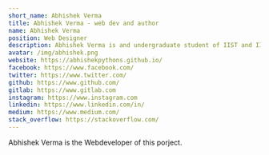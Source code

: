 ```yaml
---
short_name: Abhishek Verma
title: Abhishek Verma - web dev and author
name: Abhishek Verma
position: Web Designer
description: Abhishek Verma is and undergraduate student of IIST and IITM. He is having great interest in programming and electronics. Developing this project as a hobby.
avatar: /img/abhishek.png
website: https://abhishekpythons.github.io/
facebook: https://www.facebook.com/
twitter: https://www.twitter.com/
github: https://www.github.com/
gitlab: https://www.gitlab.com
instagram: https://www.instagram.com
linkedin: https://www.linkedin.com/in/
medium: https://www.medium.com/
stack_overflow: https://stackoverflow.com/
---
```


Abhishek Verma is the Webdeveloper of this porject.
